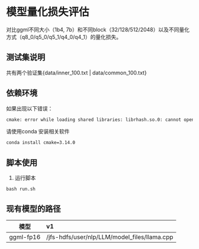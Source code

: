 # 模型量化损失评估
对比ggml不同大小（1b4, 7b）和不同block（32/128/512/2048）以及不同量化方式（q8_0/q5_0/q5_1/q4_0/q4_1）的量化损失。

## 测试集说明
共有两个验证集{data/inner_100.txt | data/common_100.txt}

## 依赖环境
如果出现以下错误：
```sh
cmake: error while loading shared libraries: librhash.so.0: cannot open shared object file: No such file or directory
`````````
请使用conda 安装相关软件
```sh
conda install cmake=3.14.0
`````````

## 脚本使用
1. 运行脚本
```
bash run.sh
```

## 现有模型的路径
| 模型 | v1 |
| :---: | :--- |
| ggml-fp16 | /jfs-hdfs/user/nlp/LLM/model_files/llama.cpp |
